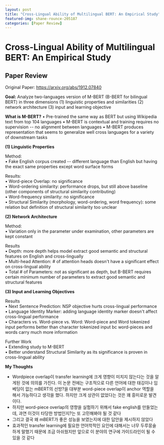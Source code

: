 ```yaml
---
layout: post
title: "Cross-Lingual Ability of Multilingual BERT: An Empirical Study"
featured-img: shane-rounce-205187
categories: [Paper Review]
---
```


# Cross-Lingual Ability of Multilingual BERT: An Empirical Study
## Paper Review

Original Paper: https://arxiv.org/abs/1912.07840

**Goal:** Analyze two-languages version of M-BERT (B-BERT for bilingual BERT) in three dimensions (1) linguistic properties and similarities (2) network architecture (3) input and learning objective


**What is M-BERT?**
• Pre-trained the same way as BERT but using Wikipedia text from top 104 languages
• M-BERT is contextual and training requires no supervision -- no alignment between languages
• M-BERT produces representation that seems to generalize well cross languages for a variety of downstream tasks


**(1) Linguistic Properties**

Method:  
• Fake English corpus created -- different language than English but having the exact same properties except word surface forms

Results:  
• Word-piece Overlap: no significance  
• Word-ordering similarity: performance drops, but still above baseline (other components of structural similarity contributing)   
• Word-frequency similarity: no significance  
• Structural Similarity (morphology, word-ordering, word frequency): some relation but definition of structural similarity too unclear  
 
**(2) Network Architecture**

Method:  
• Variation only in the parameter under examination, other parameters are kept constant

Results  
• Depth: more depth helps model extract good semantic and structural features on English and cross-lingually  
• Multi-head Attention: # of attention heads doesn't have a significant effect on cross-lingual ability  
• Total # of Parameters: not as significant as depth, but B-BERT requires certain minimum number of parameters to extract good semantic and structural features  

**(3) Input and Learning Objectives**

Results  
• Next Sentence Prediction: NSP objective hurts cross-lingual performance  
• Language Identity Marker: adding language identity marker doesn't affect cross-lingual performance  
• Characters vs. Word-piece vs. Word: Word-piece and Word tokenized input performs better than character tokenized input bc word-pieces and words carry much more information  


Further Work  
• Extending study to M-BERT  
• Better understand Structural Similarity as its significance is proven in cross-lingual ability  


**My Thoughts**

- Wordpiece overlap이 transfer learning에 크게 영향이 미치지 않는다는 것을 알게된 것에 의의를 가진다. 이 논문 전에는 구조적으로 다른 언어에 대한 태깅이나 임베딩이 없는 mBERT의 선방?을 대부분 word-piece overlap이 anchor 역할을 해서 가능하다고 생각을 했다. 하지만 크게 상관이 없었다는 것은 꽤 흥미로운 발견이다.
- 하지만 word-piece overlap의 영향을 실험하기 위해서 fake english를 만들었는데, 과연 이것이 타당한 방법인지?는 또 고민해봐야 될 것 같다
- 그리고 결국 왜 mBERT가 좋은 성능을 보였는지에 대한 답안을 제시하지 않았다 
- 효과적인 transfer learning에 필요한 언어학적인 요인에 대해서는 너무 두루뭉술하게 말했기 때문에 조금 아쉬웠지만 앞으로 이 분야의 연구에 가이드라인이 될 수 있을 것 같다


